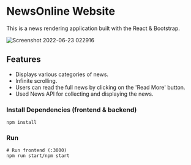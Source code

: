 # NewsOnline Website

This is a news rendering application built with the React & Bootstrap.

![Screenshot 2022-06-23 022916](https://user-images.githubusercontent.com/80478098/175144825-9d8bafcf-1884-4789-9f32-a554b877b32b.png)

## Features

- Displays various categories of news.
- Infinite scrolling.
- Users can read the full news by clicking on the 'Read More' button.
- Used News API for collecting and displaying the news.

### Install Dependencies (frontend & backend)

```
npm install

```

### Run

```
# Run frontend (:3000)
npm run start/npm start

```


